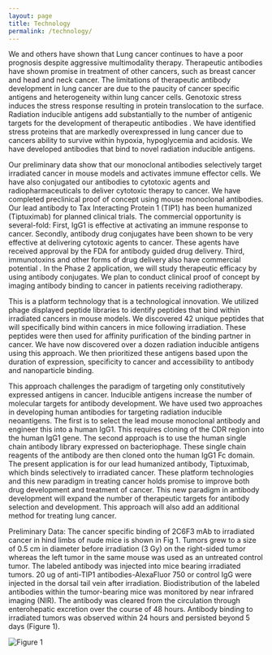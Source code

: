 ```yaml
---
layout: page
title: Technology
permalink: /technology/
---
```


We and others have shown that Lung cancer continues to have a poor prognosis despite aggressive multimodality therapy. Therapeutic antibodies have shown promise in treatment of other cancers, such as breast cancer and head and neck cancer. The limitations of therapeutic antibody development in lung cancer are due to the paucity of cancer specific antigens and heterogeneity within lung cancer cells. Genotoxic stress induces the stress response resulting in protein translocation to the surface. Radiation inducible antigens add substantially to the number of antigenic targets for the development of therapeutic antibodies . We have identified stress proteins that are markedly overexpressed in lung cancer due to cancers ability to survive within hypoxia, hypoglycemia and acidosis. We have developed antibodies that bind to novel radiation inducible antigens.

Our preliminary data show that our monoclonal antibodies selectively target irradiated cancer in mouse models and activates immune effector cells. We have also conjugated our antibodies to cytotoxic agents and radiopharmaceuticals to deliver cytotoxic therapy to cancer. We have completed preclinical proof of concept using mouse monoclonal antibodies. Our lead antibody to Tax Interacting Protein 1 (TIP1) has been humanized (Tiptuximab) for planned clinical trials. The commercial opportunity is several-fold: First, IgG1 is effective at activating an immune response to cancer. Secondly, antibody drug conjugates have been shown to be very effective at delivering cytotoxic agents to cancer. These agents have received approval by the FDA for antibody guided drug delivery. Third, immunotoxins and other forms of drug delivery also have commercial potential . In the Phase 2 application, we will study therapeutic efficacy by using antibody conjugates. We plan to conduct clinical proof of concept by imaging antibody binding to cancer in patients receiving radiotherapy.

This is a platform technology that is a technological innovation. We utilized phage displayed peptide libraries to identify peptides that bind within irradiated cancers in mouse models. We discovered 42 unique peptides that will specifically bind within cancers in mice following irradiation. These peptides were then used for affinity purification of the binding partner in cancer. We have now discovered over a dozen radiation inducible antigens using this approach. We then prioritized these antigens based upon the duration of expression, specificity to cancer and accessibility to antibody and nanoparticle binding.

This approach challenges the paradigm of targeting only constitutively expressed antigens in cancer. Inducible antigens increase the number of molecular targets for antibody development. We have used two approaches in developing human antibodies for targeting radiation inducible neoantigens. The first is to select the lead mouse monoclonal antibody and engineer this into a human IgG1. This requires cloning of the CDR region into the human IgG1 gene. The second approach is to use the human single chain antibody library expressed on bacteriophage. These single chain reagents of the antibody are then cloned onto the human IgG1 Fc domain. The present application is for our lead humanized antibody, Tiptuximab, which binds selectively to irradiated cancer. These platform technologies and this new paradigm in treating cancer holds promise to improve both drug development and treatment of cancer. This new paradigm in antibody development will expand the number of therapeutic targets for antibody selection and development. This approach will also add an additional method for treating lung cancer.

Preliminary Data: The cancer specific binding of 2C6F3 mAb to irradiated cancer in hind limbs of nude mice is shown in Fig 1. Tumors grew to a size of 0.5 cm in diameter before irradiation (3 Gy) on the right-sided tumor whereas the left tumor in the same mouse was used as an untreated control tumor. The labeled antibody was injected into mice bearing irradiated tumors. 20 ug of anti-TIP1 antibodies-AlexaFluor 750 or control IgG were injected in the dorsal tail vein after irradiation. Biodistribution of the labeled antibodies within the tumor-bearing mice was monitored by near infrared imaging (NIR). The antibody was cleared from the circulation through enterohepatic excretion over the course of 48 hours. Antibody binding to irradiated tumors was observed within 24 hours and persisted beyond 5 days (Figure 1).

![Figure 1](../img/technology_figure1.png "Figure 1")